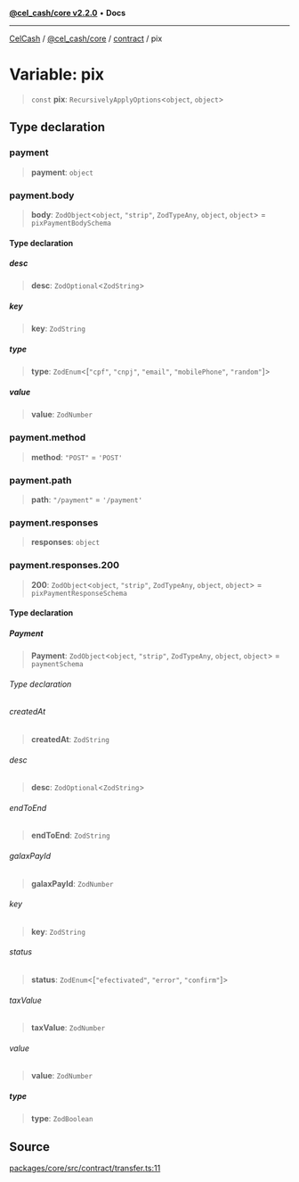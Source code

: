 [**@cel_cash/core v2.2.0**](../../README.md) • **Docs**

***

[CelCash](../../../../packages.md) / [@cel\_cash/core](../../README.md) / [contract](../README.md) / pix

# Variable: pix

> `const` **pix**: `RecursivelyApplyOptions`\<`object`, `object`\>

## Type declaration

### payment

> **payment**: `object`

### payment.body

> **body**: `ZodObject`\<`object`, `"strip"`, `ZodTypeAny`, `object`, `object`\> = `pixPaymentBodySchema`

#### Type declaration

##### desc

> **desc**: `ZodOptional`\<`ZodString`\>

##### key

> **key**: `ZodString`

##### type

> **type**: `ZodEnum`\<[`"cpf"`, `"cnpj"`, `"email"`, `"mobilePhone"`, `"random"`]\>

##### value

> **value**: `ZodNumber`

### payment.method

> **method**: `"POST"` = `'POST'`

### payment.path

> **path**: `"/payment"` = `'/payment'`

### payment.responses

> **responses**: `object`

### payment.responses.200

> **200**: `ZodObject`\<`object`, `"strip"`, `ZodTypeAny`, `object`, `object`\> = `pixPaymentResponseSchema`

#### Type declaration

##### Payment

> **Payment**: `ZodObject`\<`object`, `"strip"`, `ZodTypeAny`, `object`, `object`\> = `paymentSchema`

###### Type declaration

###### createdAt

> **createdAt**: `ZodString`

###### desc

> **desc**: `ZodOptional`\<`ZodString`\>

###### endToEnd

> **endToEnd**: `ZodString`

###### galaxPayId

> **galaxPayId**: `ZodNumber`

###### key

> **key**: `ZodString`

###### status

> **status**: `ZodEnum`\<[`"efectivated"`, `"error"`, `"confirm"`]\>

###### taxValue

> **taxValue**: `ZodNumber`

###### value

> **value**: `ZodNumber`

##### type

> **type**: `ZodBoolean`

## Source

[packages/core/src/contract/transfer.ts:11](https://github.com/Pyxlab/celcash/blob/9e2eeefc75067a4b86d18d5bb144eb4446f097c2/packages/core/src/contract/transfer.ts#L11)
